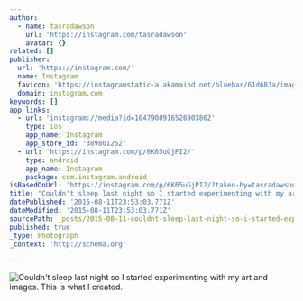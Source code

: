 ```yaml
---
author:
  - name: tasradawson
    url: 'https://instagram.com/tasradawson'
    avatar: {}
related: []
publisher:
  url: 'https://instagram.com/'
  name: Instagram
  favicon: 'https://instagramstatic-a.akamaihd.net/bluebar/61d683a/images/ico/favicon.ico'
  domain: instagram.com
keywords: []
app_links:
  - url: 'instagram://media?id=1047908916526903862'
    type: ios
    app_name: Instagram
    app_store_id: '389801252'
  - url: 'https://instagram.com/p/6K65uGjPI2/'
    type: android
    app_name: Instagram
    package: com.instagram.android
isBasedOnUrl: 'https://instagram.com/p/6K65uGjPI2/?taken-by=tasradawson'
title: "Couldn't sleep last night so I started experimenting with my art and images. This is what I created."
datePublished: '2015-08-11T23:53:03.771Z'
dateModified: '2015-08-11T23:53:03.771Z'
sourcePath: _posts/2015-08-11-couldnt-sleep-last-night-so-i-started-experimenting-with-my.md
published: true
_type: Photograph
_context: 'http://schema.org'

---
```

![Couldn't sleep last night so I started experimenting with my art and images&period; This is what I created&period;](https://igcdn-photos-g-a.akamaihd.net/hphotos-ak-xaf1/t51.2885-15/11849227_856947441061302_114763959_n.jpg)